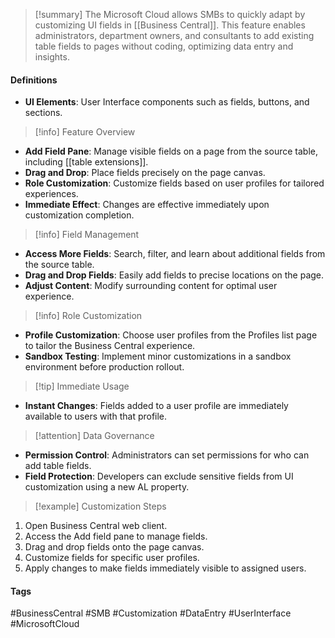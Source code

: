 >[!summary]
The Microsoft Cloud allows SMBs to quickly adapt by customizing UI fields in [[Business Central]]. This feature enables administrators, department owners, and consultants to add existing table fields to pages without coding, optimizing data entry and insights.

#### Definitions
- **UI Elements**: User Interface components such as fields, buttons, and sections.

>[!info] Feature Overview
- **Add Field Pane**: Manage visible fields on a page from the source table, including [[table extensions]].
- **Drag and Drop**: Place fields precisely on the page canvas.
- **Role Customization**: Customize fields based on user profiles for tailored experiences.
- **Immediate Effect**: Changes are effective immediately upon customization completion.

>[!info] Field Management
- **Access More Fields**: Search, filter, and learn about additional fields from the source table.
- **Drag and Drop Fields**: Easily add fields to precise locations on the page.
- **Adjust Content**: Modify surrounding content for optimal user experience.

>[!info] Role Customization
- **Profile Customization**: Choose user profiles from the Profiles list page to tailor the Business Central experience.
- **Sandbox Testing**: Implement minor customizations in a sandbox environment before production rollout.

>[!tip] Immediate Usage
- **Instant Changes**: Fields added to a user profile are immediately available to users with that profile.

>[!attention] Data Governance
- **Permission Control**: Administrators can set permissions for who can add table fields.
- **Field Protection**: Developers can exclude sensitive fields from UI customization using a new AL property.

>[!example] Customization Steps
1. Open Business Central web client.
2. Access the Add field pane to manage fields.
3. Drag and drop fields onto the page canvas.
4. Customize fields for specific user profiles.
5. Apply changes to make fields immediately visible to assigned users.

#### Tags
#BusinessCentral #SMB #Customization #DataEntry #UserInterface #MicrosoftCloud